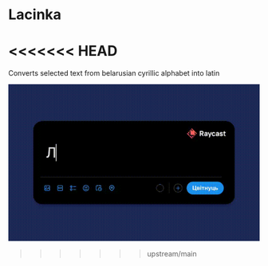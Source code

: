 # Lacinka
<<<<<<< HEAD
=======

Converts selected text from belarusian cyrillic alphabet into latin

![](media/FuOgB02X0AEg5yv.gif)
>>>>>>> upstream/main
